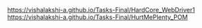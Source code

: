 https://vishalakshi-a.github.io/Tasks-Final/HardCore_WebDriver1
https://vishalakshi-a.github.io/Tasks-Final/HurtMePlenty_POM
